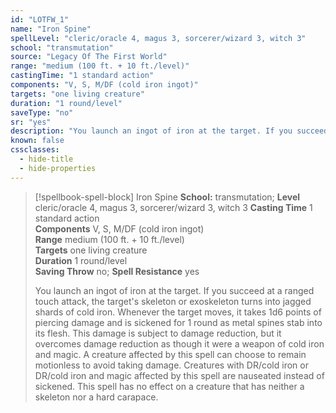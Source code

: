 ```yaml
---
id: "LOTFW_1"
name: "Iron Spine"
spellLevel: "cleric/oracle 4, magus 3, sorcerer/wizard 3, witch 3"
school: "transmutation"
source: "Legacy Of The First World"
range: "medium (100 ft. + 10 ft./level)"
castingTime: "1 standard action"
components: "V, S, M/DF (cold iron ingot)"
targets: "one living creature"
duration: "1 round/level"
saveType: "no"
sr: "yes"
description: "You launch an ingot of iron at the target. If you succeed at a ranged touch attack, the target's skeleton or exoskeleton turns into jagged shards of cold iron. Whenever the target moves, it takes 1d6 points of piercing damage and is sickened for 1 round as metal spines stab into its flesh. This damage is subject to damage reduction, but it overcomes damage reduction as though it were a weapon of cold iron and magic. A creature affected by this spell can choose to remain motionless to avoid taking damage. Creatures with DR/cold iron or DR/cold iron and magic affected by this spell are nauseated instead of sickened. This spell has no effect on a creature that has neither a skeleton nor a hard carapace."
known: false
cssclasses:
  - hide-title
  - hide-properties
---
```


> [!spellbook-spell-block] Iron Spine
> **School:** transmutation; **Level** cleric/oracle 4, magus 3, sorcerer/wizard 3, witch 3
> **Casting Time** 1 standard action  
> **Components** V, S, M/DF (cold iron ingot)  
> **Range** medium (100 ft. + 10 ft./level)  
> **Targets** one living creature  
> **Duration** 1 round/level  
> **Saving Throw** no; **Spell Resistance** yes
> 
> You launch an ingot of iron at the target. If you succeed at a ranged touch attack, the target's skeleton or exoskeleton turns into jagged shards of cold iron. Whenever the target moves, it takes 1d6 points of piercing damage and is sickened for 1 round as metal spines stab into its flesh. This damage is subject to damage reduction, but it overcomes damage reduction as though it were a weapon of cold iron and magic. A creature affected by this spell can choose to remain motionless to avoid taking damage. Creatures with DR/cold iron or DR/cold iron and magic affected by this spell are nauseated instead of sickened. This spell has no effect on a creature that has neither a skeleton nor a hard carapace.